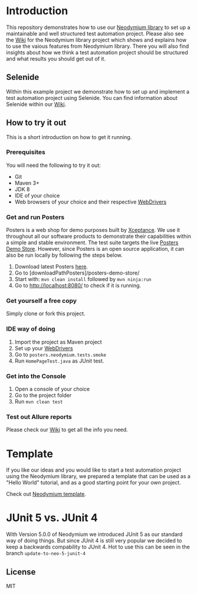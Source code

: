# Introduction
This repository demonstrates how to use our [Neodymium library](https://github.com/Xceptance/neodymium-library) to set up a maintainable and well structured test automation project. Please also see the [Wiki](https://github.com/Xceptance/neodymium-library/wiki) for the Neodymium library project which shows and explains how to use the vaious features from Neodymium library. There you will also find insights about how we think a test automation project should be structured and what results you should get out of it.

## Selenide
Within this example project we demonstrate how to set up and implement a test automation project using Selenide. You can find information about Selenide within our [Wiki](https://github.com/Xceptance/neodymium-library/wiki/Selenide).

## How to try it out
This is a short introduction on how to get it running. 

### Prerequisites
You will need the following to try it out:
* Git
* Maven 3+
* JDK 8
* IDE of your choice 
* Web browsers of your choice and their respective [WebDrivers](https://github.com/Xceptance/neodymium-library/wiki/How-to-set-up-a-WebDriver)

### Get and run Posters
Posters is a web shop for demo purposes built by [Xceptance](https://www.xceptance.com/en/). We use it throughout all our software products to demonstrate their capabilities within a simple and stable environment. The test suite targets the live [Posters Demo Store](https://posters.xceptance.io:8443/). However, since Posters is an open source application, it can also be run locally by following the steps below.

1. Download latest Posters [here](https://github.com/Xceptance/posters-demo-store).
2. Go to [downloadPathPosters]/posters-demo-store/  
3. Start with: `mvn clean install` followed by `mvn ninja:run`
4. Go to [http://localhost:8080/](http://localhost:8080/) to check if it is running.

### Get yourself a free copy
Simply clone or fork this project.

### IDE way of doing
1. Import the project as Maven project
2. Set up your [WebDrivers](https://github.com/Xceptance/neodymium-library/wiki/How-to-set-up-a-WebDriver)
3. Go to `posters.neodymium.tests.smoke`
4. Run `HomePageTest.java` as JUnit test.

### Get into the Console
1. Open a console of your choice
2. Go to the project folder
3. Run `mvn clean test`

### Test out Allure reports
Please check our [Wiki](https://github.com/Xceptance/neodymium-library/wiki/Allure-reports) to get all the info you need.
 
# Template
If you like our ideas and you would like to start a test automation project using the Neodymium library, we prepared a template that can be used as a "Hello World" tutorial, and as a good starting point for your own project.

Check out [Neodymium template](https://github.com/Xceptance/neodymium-template).

# JUnit 5 vs. JUnit 4

With Version 5.0.0 of Neodymium we introduced JUnit 5 as our standard way of doing things. But since JUnit 4 is still very popular we decided to keep a backwards compability to JUnit 4. Hot to use this can be seen in the branch `update-to-neo-5-junit-4` 


## License
MIT
